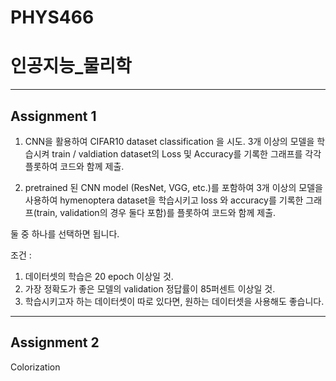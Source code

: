 # PHYS466

# 인공지능_물리학
---
## Assignment 1 

1) CNN을 활용하여 CIFAR10 dataset classification 을 시도. 3개 이상의 모델을 학습시켜 train / valdiation dataset의 Loss 및 Accuracy를 기록한 그래프를 각각 플롯하여 코드와 함께 제출.

2)  pretrained 된 CNN model (ResNet, VGG, etc.)를 포함하여 3개 이상의 모델을 사용하여 hymenoptera dataset을 학습시키고 loss 와 accuracy를 기록한 그래프(train, validation의 경우 둘다 포함)를 플롯하여 코드와 함께 제출. 

둘 중 하나를 선택하면 됩니다.

조건 : 
1) 데이터셋의 학습은 20 epoch 이상일 것.
2) 가장 정확도가 좋은 모델의 validation 정답률이 85퍼센트 이상일 것.
3) 학습시키고자 하는 데이터셋이 따로 있다면, 원하는 데이터셋을 사용해도 좋습니다.

---
## Assignment 2

Colorization


